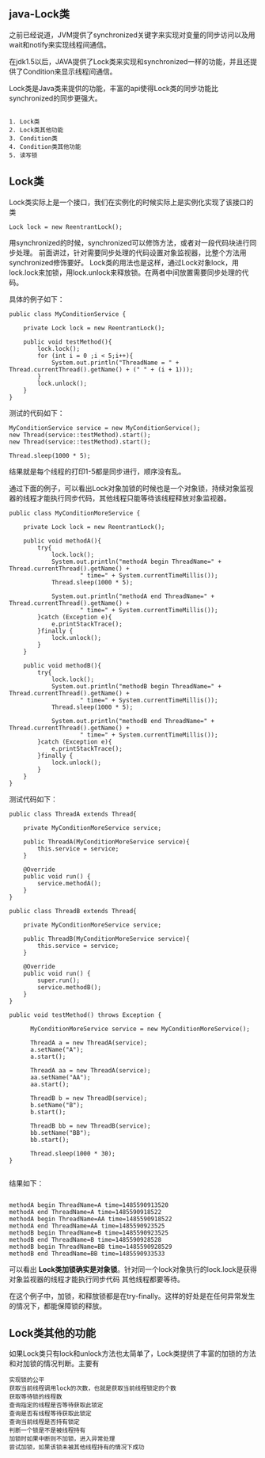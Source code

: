 
## java-Lock类


之前已经说道，JVM提供了synchronized关键字来实现对变量的同步访问以及用wait和notify来实现线程间通信。

在jdk1.5以后，JAVA提供了Lock类来实现和synchronized一样的功能，并且还提供了Condition来显示线程间通信。 

Lock类是Java类来提供的功能，丰富的api使得Lock类的同步功能比synchronized的同步更强大。

```

1. Lock类
2. Lock类其他功能
3. Condition类
4. Condition类其他功能
5. 读写锁

```

## Lock类

Lock类实际上是一个接口，我们在实例化的时候实际上是实例化实现了该接口的类

```
Lock lock = new ReentrantLock();

```

用synchronized的时候，synchronized可以修饰方法，或者对一段代码块进行同步处理。 
前面讲过，针对需要同步处理的代码设置对象监视器，比整个方法用synchronized修饰要好。
Lock类的用法也是这样，通过Lock对象lock，用lock.lock来加锁，用lock.unlock来释放锁。在两者中间放置需要同步处理的代码。

具体的例子如下：

```
public class MyConditionService {

    private Lock lock = new ReentrantLock();
    
    public void testMethod(){
        lock.lock();
        for (int i = 0 ;i < 5;i++){
            System.out.println("ThreadName = " + Thread.currentThread().getName() + (" " + (i + 1)));
        }
        lock.unlock();
    }
}
```

测试的代码如下：

```
MyConditionService service = new MyConditionService();
new Thread(service::testMethod).start();
new Thread(service::testMethod).start();

Thread.sleep(1000 * 5);

```

结果就是每个线程的打印1-5都是同步进行，顺序没有乱。

通过下面的例子，可以看出Lock对象加锁的时候也是一个对象锁，持续对象监视器的线程才能执行同步代码，其他线程只能等待该线程释放对象监视器。


```
public class MyConditionMoreService {

    private Lock lock = new ReentrantLock();
    
    public void methodA(){
        try{
            lock.lock();
            System.out.println("methodA begin ThreadName=" + Thread.currentThread().getName() +
                    " time=" + System.currentTimeMillis());
            Thread.sleep(1000 * 5);

            System.out.println("methodA end ThreadName=" + Thread.currentThread().getName() +
                    " time=" + System.currentTimeMillis());
        }catch (Exception e){
            e.printStackTrace();
        }finally {
            lock.unlock();
        }
    }

    public void methodB(){
        try{
            lock.lock();
            System.out.println("methodB begin ThreadName=" + Thread.currentThread().getName() +
                    " time=" + System.currentTimeMillis());
            Thread.sleep(1000 * 5);

            System.out.println("methodB end ThreadName=" + Thread.currentThread().getName() +
                    " time=" + System.currentTimeMillis());
        }catch (Exception e){
            e.printStackTrace();
        }finally {
            lock.unlock();
        }
    }
}

```

测试代码如下：

```
public class ThreadA extends Thread{

    private MyConditionMoreService service;

    public ThreadA(MyConditionMoreService service){
        this.service = service;
    }

    @Override
    public void run() {
        service.methodA();
    }
}

public class ThreadB extends Thread{

    private MyConditionMoreService service;

    public ThreadB(MyConditionMoreService service){
        this.service = service;
    }

    @Override
    public void run() {
        super.run();
        service.methodB();
    }
}

public void testMethod() throws Exception {

      MyConditionMoreService service = new MyConditionMoreService();
      
      ThreadA a = new ThreadA(service);
      a.setName("A");
      a.start();

      ThreadA aa = new ThreadA(service);
      aa.setName("AA");
      aa.start();

      ThreadB b = new ThreadB(service);
      b.setName("B");
      b.start();

      ThreadB bb = new ThreadB(service);
      bb.setName("BB");
      bb.start();

      Thread.sleep(1000 * 30);
}
    
```

结果如下：

```

methodA begin ThreadName=A time=1485590913520
methodA end ThreadName=A time=1485590918522
methodA begin ThreadName=AA time=1485590918522
methodA end ThreadName=AA time=1485590923525
methodB begin ThreadName=B time=1485590923525
methodB end ThreadName=B time=1485590928528
methodB begin ThreadName=BB time=1485590928529
methodB end ThreadName=BB time=1485590933533

```

可以看出 **Lock类加锁确实是对象锁**。针对同一个lock对象执行的lock.lock是获得对象监视器的线程才能执行同步代码 其他线程都要等待。 

在这个例子中，加锁，和释放锁都是在try-finally。这样的好处是在任何异常发生的情况下，都能保障锁的释放。


## Lock类其他的功能

如果Lock类只有lock和unlock方法也太简单了，Lock类提供了丰富的加锁的方法和对加锁的情况判断。主要有

```
实现锁的公平
获取当前线程调用lock的次数，也就是获取当前线程锁定的个数
获取等待锁的线程数
查询指定的线程是否等待获取此锁定
查询是否有线程等待获取此锁定
查询当前线程是否持有锁定
判断一个锁是不是被线程持有
加锁时如果中断则不加锁，进入异常处理
尝试加锁，如果该锁未被其他线程持有的情况下成功

```














